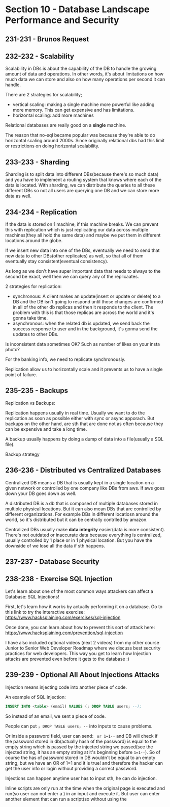 # Section 10 - Database Landscape Performance and Security

## 231-231 - Brunos Request

## 232-232 - Scalability
Scalability in DBs is about the capability of the DB to handle the growing amount of data and operations. In other words, it's about
limitations on how much data we can store and also on how many operations per second it can handle.

There are 2 strategies for scalability;
- vertical scaling: making a single machine more powerful like adding more memory. This can get expensive and has limitations.
- horizontal scaling: add more machines

Relational databases are really good on a **single** machine.

The reason that no-sql became popular was because they're able to do horizontal scaling around 2000s. Since originally relational dbs had this limit or
restrictions on doing horizontal scalability. 

## 233-233 - Sharding
Sharding is to split data into different DBs(because there's so much data) and you have to implement a routing system that knows where each of the data
is located. With sharding, we can distribute the queries to all these different DBs so not all users are querying one DB and we can store more data 
as well.

## 234-234 - Replication
If the data is stored on 1 machine, if this machine breaks. We can prevent this with replication which is just replicating our data across multiple
machines(they all hold the same data) and maybe we put them in different locations around the globe.

If we insert new data into one of the DBs, eventually we need to send that new data to other DBs(other replicates) as well, so that all of them
eventually stay consistent(eventual consistency).

As long as we don't have super important data that needs to always to the second be exact, well then we can query any of the replicaates.

2 strategies for replication:
- synchronous: A client makes an update(insert or update or delete) to a DB and the DB isn't going to respond until those changes are confirmed in all of
the other db replicas and then it responds to the client. The problem with this is that those replicas are across the world and it's gonna take time.
- asynchronous: when the related db is updated, we send back the success response to user and in the background, it's gonna send the updates to other DBs.

Is inconsistent data sometimes OK? Such as number of likes on your insta photo?

For the banking info, we need to replicate synchronously.

Replication allow us to horizontally scale and it prevents us to have a single point of failure.

## 235-235 - Backups
Replication vs Backups:

Replication happens usually in real time. Usually we want to do the replication as soon as possible either with sync or async apporach.
But backups on the other hand, are sth that are done not as often because they can be expensive and take a long time.

A backup usually happens by doing a dump of data into a file(usually a SQL file).

Backup strategy

## 236-236 - Distributed vs Centralized Databases
Centralized DB means a DB that is usually kept in a single location on a given network or controlled by one company like DBs from aws. If aws
goes down your DB goes down as well.

A distributed DB is a db that is composed of multiple databases stored in multiple physical locations. But it can also mean DBs that are
controlled by different organizations. For example DBs in different locatiosn around the world, so it's distributed but it can be centrally contrlled by
amazon.

Centralized DBs usually make **data integrity** easier(data is more consistent). There's not outdated or inaccurate data because everything is
centralized, usually controlled by 1 place or in 1 physical location. But you have the downside of we lose all the data if sth happens.

## 237-237 - Database Security

## 238-238 - Exercise SQL Injection
Let's learn about one of the most common ways attackers can affect a Database: SQL Injections!

First, let's learn how it works by actually performing it on a database. Go to this link to try 
the interactive exercise: https://www.hacksplaining.com/exercises/sql-injection

Once done, you can learn about how to prevent this sort of attack here: https://www.hacksplaining.com/prevention/sql-injection

I have also included optional videos (next 2 videos) from my other course Junior to Senior Web Developer Roadmap where we discuss
best security practices for web developers. This way you get to learn how Injection attacks are prevented even before it gets to the database :)

## 239-239 - Optional All About Injections Attacks
Injection means injecting code into another piece of code.

An example of SQL injection:
```sql
INSERT INTO <table> (email) VALUES (; DROP TABLE users; --);
```
So instead of an email, we sent a piece of code.

People can put `; DROP TABLE users; --` into inputs to cause problems. 

Or inside a password field, user can send: ` or 1=1--` and DB will check if the password stored in db(actually hash of the password) is equal to
the empty string which is passed by the injected string we passed(see the injected string, it has an empty string at it's beginning before
`1=1--`). So of course the has of password stored in DB wouldn't be equal to an empty string, but we have an OR of 1=1 and it is true! and therefore
the hacker can get the user info or login without providing a correct password.

Injections can happen anytime user has to input sth, he can do injection.

Inline scripts are only run at the time when the original page is executed and run(so user can not enter a <script></script>) in an input and execute it.
But user can enter another element that can run a script(so without using the <script> tag), sth like(we assumed server sends back the user input):
<img src="/" onerror="alert(boom)" />

This is because images are injected into the DOM at the time of encountering the <img /> tag(unlike the <script>) and if the loading fails, onerror will
get called.

With this, we injected a JS code into the website.

How do we prevent this?

Instead of using `innerHTML`, use `createTextNode` and `appendChild`. With createTextNode, no matter what input is, it will convert it into
pure text and does sanitizing.

What we can do to prevent injections:
- sanitize input
- parameterize queries(prepared statements): To prevent sql injections
- knex.js or other ORMs

Sanitization is typically performed by using either a whitelist or a blacklist.

## 240-240 - Optional Storing Passwords
### Data management
bcrypt, scrypt, aragon2

pgcrypto - encrypt a few columns. Like encrypting billing address or email column of users or anything sensitive.

## 241-241 - Optional How To Store Passwords
If you want to learn more about how passwords are stored and handled on the database, back in 2016 while I was working for 
my old employer, I wrote about the best practices. Enjoy the read!

https://rangle.io/blog/how-to-store-user-passwords-and-overcome-security-threats-in-2017/

## 242-242 - Relational vs NoSQL PostgreSQL vs MongoDB Databases
## 243-243 - Future Of Relational Databases
## 244-244 - Elasticsearch
## 245-245 - S3 Object Storage
## 246-246 - Top Databases To Use